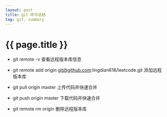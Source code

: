 ```yaml
---
layout: post
title: git 命令总结
tag: git, summary
---
```


# {{ page.title }}

- git remote -v	查看远程版本库信息

- git remote add origin git@github.com:lingdian618/leetcode.git	添加远程版本库

- git pull origin master	上传代码并快速合并

- git push origin master	下载代码并快速合并

- git remote rm origin	删除远程版本库



